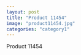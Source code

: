 ```yaml
---
layout: post
title: "Product 11454"
image: "product11454.jpg"
categories: "category1"
---
```

Product 11454
